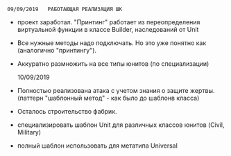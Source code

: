 	09/09/2019   РАБОТАЮЩАЯ РЕАЛИЗАЦИЯ ШК
	
- проект заработал. "Принтинг" работает из переопределения виртуальной функции в классе Builder, наследований от Unit
- Все нужные методы надо подключать. Но это уже понятно как (анaлогично "принтингу").
- Аккуратно размножить на все типы юнитов (по специализации)

	10/09/2019
	
- Полностью реализована атака с учетом знания о защите жертвы. (паттерн "шаблонный метод" - как было до шаблонв класса)
- Осталось строительство фабрик.
- специализировать шаблон Unit для различных классов юнитов (Civil, Military)
- полный шаблон использовать для метатипа Universal